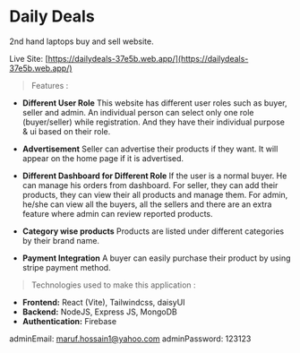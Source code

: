 # Daily Deals
2nd hand laptops buy and sell website.
<br />

Live Site: [https://dailydeals-37e5b.web.app/](https://dailydeals-37e5b.web.app/)

> Features :
- **Different User Role** This website has different user roles such as buyer, seller and admin. An individual person can select only one role (buyer/seller) while registration. And they have their individual purpose & ui based on their role.

- **Advertisement** Seller can advertise their products if they want. It will appear on the home page if it is advertised.

- **Different Dashboard for Different Role** If the user is a normal buyer. He can manage his orders from dashboard. For seller, they can add their products, they can view their all products and manage them. For admin, he/she can view all the buyers, all the sellers and there are an extra feature where admin can review reported products.

- **Category wise products** Products are listed under different categories by their brand name.

- **Payment Integration** A buyer can easily purchase their product by using stripe payment method.

> Technologies used to make this application :
- **Frontend:** React (Vite), Tailwindcss, daisyUI
- **Backend:** NodeJS, Express JS, MongoDB
- **Authentication:** Firebase

adminEmail: maruf.hossain1@yahoo.com
adminPassword: 123123